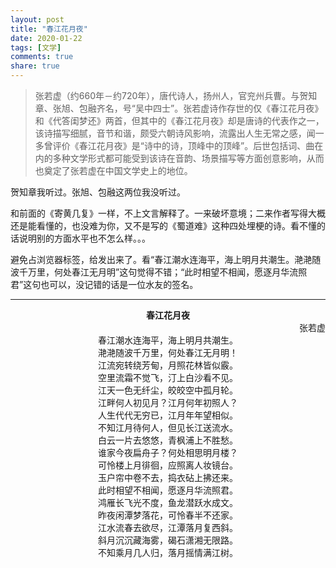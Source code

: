 ```yaml
---
layout: post
title: "春江花月夜"
date: 2020-01-22
tags: [文学]
comments: true
share: true
---
```


> 张若虚（约660年－约720年），唐代诗人，扬州人，官兖州兵曹。与贺知章、张旭、包融齐名，号“吴中四士”。张若虚诗作存世的仅《春江花月夜》和《代答闺梦还》两首，但其中的《春江花月夜》却是唐诗的代表作之一，该诗描写细腻，音节和谐，颇受六朝诗风影响，流露出人生无常之感，闻一多曾评价《春江花月夜》是“诗中的诗，顶峰中的顶峰”。后世包括词、曲在内的多种文学形式都可能受到该诗在音韵、场景描写等方面创意影响，从而也奠定了张若虚在中国文学史上的地位。

贺知章我听过。张旭、包融这两位我没听过。

和前面的《寄黄几复》一样，不上文言解释了。一来破坏意境；二来作者写得大概还是能看懂的，也没难为你，又不是写的《蜀道难》这种四处埋梗的诗。看不懂的话说明别的方面水平也不怎么样。。。

避免占浏览器标签，给发出来了。看“春江潮水连海平，海上明月共潮生。滟滟随波千万里，何处春江无月明”这句觉得不错；“此时相望不相闻，愿逐月华流照君”这句也可以，没记错的话是一位水友的签名。

---

<strong style="text-align:center;display:block;">春江花月夜</strong><span style="text-align:right;display:block;">张若虚</span><span style="text-align:center;display:block;">春江潮水连海平，海上明月共潮生。</span><span style="text-align:center;display:block;">滟滟随波千万里，何处春江无月明！</span><span style="text-align:center;display:block;">江流宛转绕芳甸，月照花林皆似霰。</span><span style="text-align:center;display:block;">空里流霜不觉飞，汀上白沙看不见。</span><span style="text-align:center;display:block;">江天一色无纤尘，皎皎空中孤月轮。</span><span style="text-align:center;display:block;">江畔何人初见月？江月何年初照人？</span><span style="text-align:center;display:block;">人生代代无穷已，江月年年望相似。</span><span style="text-align:center;display:block;">不知江月待何人，但见长江送流水。</span><span style="text-align:center;display:block;">白云一片去悠悠，青枫浦上不胜愁。</span><span style="text-align:center;display:block;">谁家今夜扁舟子？何处相思明月楼？</span><span style="text-align:center;display:block;">可怜楼上月徘徊，应照离人妆镜台。</span><span style="text-align:center;display:block;">玉户帘中卷不去，捣衣砧上拂还来。</span><span style="text-align:center;display:block;">此时相望不相闻，愿逐月华流照君。</span><span style="text-align:center;display:block;">鸿雁长飞光不度，鱼龙潜跃水成文。</span><span style="text-align:center;display:block;">昨夜闲潭梦落花，可怜春半不还家。</span><span style="text-align:center;display:block;">江水流春去欲尽，江潭落月复西斜。</span><span style="text-align:center;display:block;">斜月沉沉藏海雾，碣石潇湘无限路。</span><span style="text-align:center;display:block;">不知乘月几人归，落月摇情满江树。</span>